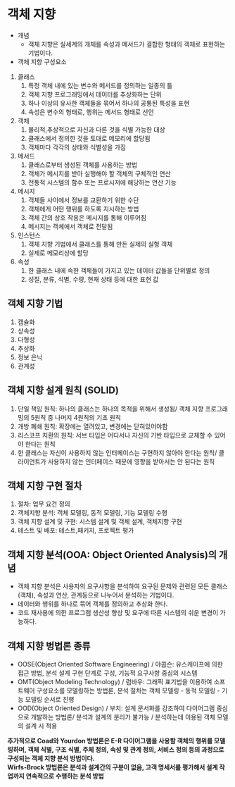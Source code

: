 # 객체 지향
* 개념
  * 객체 지향은 실세계의 개체를 속성과 메서드가 결합한 형태의 객체로 표현하는 기법이다.
* 객체 지향 구성요소
1. 클래스
   1. 특정 객체 내에 있는 변수와 메서드를 정의하는 일종의 틀
   2. 객체 지향 프로그래밍에서 데이터를 추상화하는 단위
   3. 하나 이상의 유사한 객체들을 묶어서 하나의 공통된 특성을 표현
   4. 속성은 변수의 형태로, 행위는 메서드 형태로 선언
2. 객체
   1. 물리적,추상적으로 자신과 다른 것을 식별 가능한 대상
   2. 클래스에서 정의한 것을 토대로 메모리에 할당됨
   3. 객체마다 각각의 상태와 식별성을 가짐
3. 메서드
   1. 클래스로부터 생성된 객체를 사용하는 방법
   2. 객체가 메시지를 받아 실행해야 할 객체의 구체적인 연산
   3. 전통적 시스템의 함수 또는 프로시저에 해당하는 연산 기능
4. 메시지
   1. 객체들 사이에서 정보를 교환하기 위한 수단
   2. 객체에게 어떤 행위를 하도록 지시하는 방법
   3. 객체 간의 상호 작용은 메시지를 통해 이루어짐
   4. 메시지는 객체에서 객체로 전달됨
5. 인스턴스
   1. 객체 지향 기법에서 클래스를 통해 만든 실제의 실형 객체
   2. 실제로 메모리상에 할당
6. 속성
   1. 한 클래스 내에 속한 객체들이 가지고 있는 데이터 값들을 단위별로 정의
   2. 성질, 분류, 식별, 수량, 현재 상태 등에 대한 표현 값

## 객체 지향 기법
1. 캡슐화
2. 상속성
3. 다형성
4. 추상화
5. 정보 은닉
6. 관계성

## 객체 지향 설계 원칙 (SOLID)
1. 단일 책임 원칙: 하나의 클래스는 하나의 목적을 위해서 생성됨/ 객체 지향 프로그래밍의 5원칙 중 나머지 4원칙의 기초 원칙
2. 개방 폐쇄 원칙: 확장에는 열려있고, 변경에는 닫혀있어야함
3. 리스코프 치환의 원칙: 서브 타입은 어디서나 자신의 기반 타입으로 교체할 수 있어야 한다는 원칙
4. 한 클래스는 자신이 사용하지 않는 인터페이스는 구현하지 않아야 한다는 원칙/ 클라이언트가 사용하지 않는 인터페이스 때문에 영향을 받아서는 안 된다는 원칙

## 객체 지향 구현 절차
1. 절차: 업무 요건 정의
2. 객체지향 분석: 객체 모델링, 동적 모델링, 기능 모델링 수행
3. 객체 지향 설계 및 구현: 시스템 설계 및 객체 설계, 객체지향 구현
4. 테스트 및 배포: 테스트,패키지, 프로젝트 평가

## 객체 지향 분석(OOA: Object Oriented Analysis)의 개념
* 객체 지향 분석은 사용자의 요구사항을 분석하여 요구된 문제와 관련된 모든 클래스(객체), 속성과 연산, 관계등으로 나누어서 분석하는 기법이다.
* 데이터와 행위를 하나로 묶어 객체를 정의하고 추상화 한다.
* 코드 재사용에 의한 프로그램 생산성 향상 및 요구에 따른 시스템의 쉬운 변경이 가능하다.

## 객체 지향 벙법론 종류
* OOSE(Object Oriented Software Engineering) / 야콥슨: 유스케이프에 의한 접근 방법, 분석 설계 구현 단계로 구성, 기능적 요구사항 중심의 시스템
* OMT(Object Modeling Technology) / 럼바우: 그래픽 표기법을 이용하여 소프트웨어 구성요소를 모델링하는 방법론, 분석 절차는 객체 모델링 - 동적 모델링 - 기능 모델링 순서로 진행
* OOD(Object Oriented Design) / 부치: 설계 문서화를 강조하여 다이어그램 중심으로 개발하는 방법론/ 분석과 설계의 분리가 불가능 / 분석하는데 이용된 객체 모델의 설계 시 적용

**추가적으로 Coad와 Yourdon 방법론은 E-R 다이어그램을 사용할 객체의 행위를 모델링하며, 객체 식별, 구조 식별, 주체 정의, 속성 및 관계 정의, 서비스 정의 등의 과정으로 구성되는 객체 지향 분석 방법이다.**<br>
**Wirfs-Brock 방법론은 분석과 설계간의 구분이 없음, 고객 명세서를 평가해서 설계  작업까지 연속적으로 수행하는 분석 방법**
